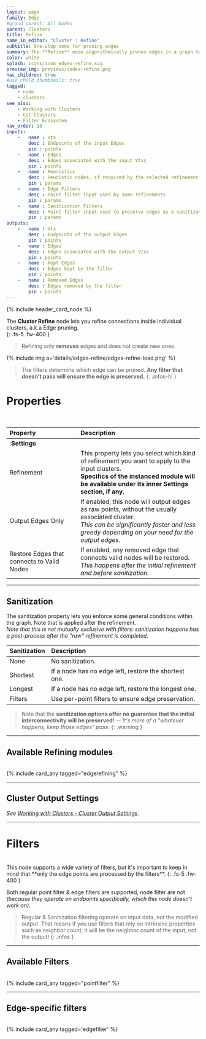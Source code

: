 ```yaml
---
layout: page
family: Edge
#grand_parent: All Nodes
parent: Clusters
title: Refine
name_in_editor: "Cluster : Refine"
subtitle: One-stop node for pruning edges
summary: The **Refine** node algorithmically prunes edges in a graph to enforce specific properties, allowing selection of refinement type and optional sanitization to restore edges based on predefined conditions.
color: white
splash: icons/icon_edges-refine.svg
preview_img: previews/index-refine.png
has_children: true
#use_child_thumbnails: true
tagged:
    - node
    - clusters
see_also: 
    - Working with Clusters
    - Cut Clusters
    - Filter Ecosystem
nav_order: 10
inputs:
    -   name : Vtx
        desc : Endpoints of the input Edges
        pin : points
    -   name : Edges
        desc : Edges associated with the input Vtxs
        pin : points
    -   name : Heuristics
        desc : Heuristic nodes, if required by the selected refinement.
        pin : params
    -   name : Edge Filters
        desc : Point filter input used by some refinements
        pin : params
    -   name : Sanitization Filters
        desc : Point filter input used to preserve edges as a sanitization step
        pin : params
outputs:
    -   name : Vtx
        desc : Endpoints of the output Edges
        pin : points
    -   name : Edges
        desc : Edges associated with the output Vtxs
        pin : points
    -   name : Kept Edges
        desc : Edges kept by the filter
        pin : points
    -   name : Removed Edges
        desc : Edges removed by the filter
        pin : points
---
```


{% include header_card_node %}

The **Cluster Refine** node lets you refine connections inside individual clusters, a.k.a Edge pruning.  
{: .fs-5 .fw-400 } 

> Refining only **removes** edges and does not create new ones.

{% include img a='details/edges-refine/edges-refine-lead.png' %}

> The filters determine which edge can be pruned. **Any filter that doesn't pass will ensure the edge is preserved.**
{: .infos-hl }

# Properties
<br>

| Property       | Description          |
|:-------------|:------------------|
|:**Settings**||
| Refinement           | This property lets you select which kind of refinement you want to apply to the input clusters.<br>**Specifics of the instanced module will be available under its inner Settings section, if any.**  |
| Output Edges Only | If enabled, this node will output edges as raw points, without the usually associated cluster.<br>*This can be significantly faster and less greedy depending on your need for the output edges.* |
| Restore Edges that connects to Valid Nodes | If enabled, any removed edge that connects valid nodes will be restored.<br>*This happens after the initial refinement and before sanitization.* |

---
## Sanitization
The sanitization property lets you enforce some general conditions within the graph. Note that is applied after the refinement.  
*Note that this is not mutually exclusive with filters: sanitization happens has a post-process after the "raw" refinement is completed.*

| Sanitization       | Description          |
|:-------------|:------------------|
| None           | No sanitization.  |
| Shortest           | If a node has no edge left, restore the shortest one.|
| Longest           | If a node has no edge left, restore the longest one.|
| Filters           | Use per-point filters to ensure edge preservation.|

> Note that the **sanitization options offer no guarantee that the initial interconnectivity will be preserved!** *-- It's more of a "whatever happens, keep those edges" pass.*
{: .warning }

---
## Available Refining modules
<br>
{% include card_any tagged="edgerefining" %}

---
## Cluster Output Settings
*See [Working with Clusters - Cluster Output Settings](/PCGExtendedToolkit/doc-general/working-with-clusters.html#cluster-output-settings).*



---
# Filters
<br>
This node supports a wide variety of filters, but it's important to keep in mind that **only the edge points are processed by the filters**.
{: .fs-5 .fw-400 } 

Both regular point filter & edge filters are supported, node filter are not *(because they operate on endpoints specifically, which this node doesn't work on)*.

> Regular & Sanitization filtering operate on input data, not the modified output. That means if you use filters that rely on intrinsinc properties such as neighbor count, it will be the neighbor count of the input, not the output!
{: .infos }

---
## Available Filters
<br>
{% include card_any tagged="pointfilter" %}

---
## Edge-specific filters
<br>
{% include card_any tagged='edgefilter' %}